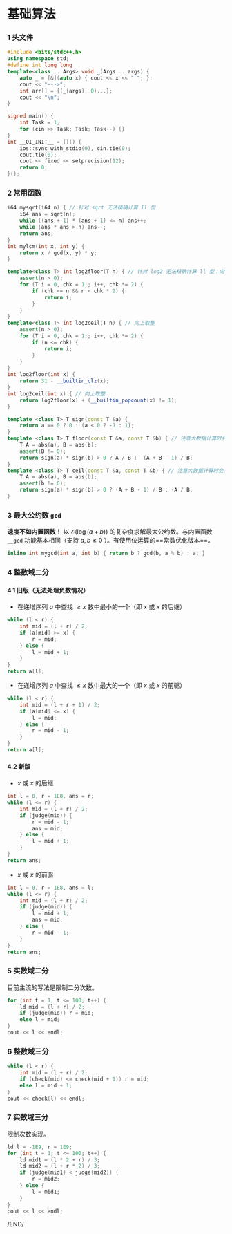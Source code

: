 # 基础算法

### 1 头文件

```c++
#include <bits/stdc++.h>
using namespace std;
#define int long long
template<class... Args> void _(Args... args) {
    auto _ = [&](auto x) { cout << x << " "; };
    cout << "--->";
    int arr[] = {(_(args), 0)...};
    cout << "\n";
}

signed main() {
    int Task = 1;
    for (cin >> Task; Task; Task--) {}
}
int __OI_INIT__ = []() {
    ios::sync_with_stdio(0), cin.tie(0);
    cout.tie(0);
    cout << fixed << setprecision(12);
    return 0;
}();
```

### 2 常用函数

```c++
i64 mysqrt(i64 n) { // 针对 sqrt 无法精确计算 ll 型
    i64 ans = sqrt(n);
    while ((ans + 1) * (ans + 1) <= n) ans++;
    while (ans * ans > n) ans--;
    return ans;
}
int mylcm(int x, int y) {
    return x / gcd(x, y) * y;
}
```

```c++
template<class T> int log2floor(T n) { // 针对 log2 无法精确计算 ll 型；向下取整
    assert(n > 0);
    for (T i = 0, chk = 1;; i++, chk *= 2) {
        if (chk <= n && n < chk * 2) {
            return i;
        }
    }
}
template<class T> int log2ceil(T n) { // 向上取整
    assert(n > 0);
    for (T i = 0, chk = 1;; i++, chk *= 2) {
        if (n <= chk) {
            return i;
        }
    }
}
int log2floor(int x) {
    return 31 - __builtin_clz(x);
}
int log2ceil(int x) { // 向上取整
    return log2floor(x) + (__builtin_popcount(x) != 1);
}
```

```c++
template <class T> T sign(const T &a) {
    return a == 0 ? 0 : (a < 0 ? -1 : 1);
}
template <class T> T floor(const T &a, const T &b) { // 注意大数据计算时会丢失精度
    T A = abs(a), B = abs(b);
    assert(B != 0);
    return sign(a) * sign(b) > 0 ? A / B : -(A + B - 1) / B;
}
template <class T> T ceil(const T &a, const T &b) { // 注意大数据计算时会丢失精度
    T A = abs(a), B = abs(b);
    assert(b != 0);
    return sign(a) * sign(b) > 0 ? (A + B - 1) / B : -A / B;
}
```

### 3 最大公约数 `gcd` 

**速度不如内置函数！** 以 $\mathcal O(\log(a+b))$ 的复杂度求解最大公约数。与内置函数 `__gcd` 功能基本相同（支持 $a,b \leq 0$ ）。有使用位运算的==常数优化版本==。

```c++
inline int mygcd(int a, int b) { return b ? gcd(b, a % b) : a; }
```

### 4 整数域二分

#### 4.1 旧版（无法处理负数情况）

- 在递增序列 $a$ 中查找 $\geq x$ 数中最小的一个（即 $x$ 或 $x$ 的后继）

```c++
while (l < r) {
    int mid = (l + r) / 2;
    if (a[mid] >= x) {
        r = mid;
    } else {
        l = mid + 1;
    }
}
return a[l];
```

- 在递增序列 $a$ 中查找 $\leq x$ 数中最大的一个（即 $x$ 或 $x$ 的前驱）

```c++
while (l < r) {
    int mid = (l + r + 1) / 2;
    if (a[mid] <= x) {
        l = mid;
    } else {
        r = mid - 1;
    }
}
return a[l];
```

#### 4.2 新版

- $x$ 或 $x$ 的后继

```c++
int l = 0, r = 1E8, ans = r;
while (l <= r) {
    int mid = (l + r) / 2;
    if (judge(mid)) {
        r = mid - 1;
        ans = mid;
    } else {
        l = mid + 1;
    }
}
return ans;
```

- $x$ 或 $x$ 的前驱

```c++
int l = 0, r = 1E8, ans = l;
while (l <= r) {
    int mid = (l + r) / 2;
    if (judge(mid)) {
        l = mid + 1;
        ans = mid;
    } else {
        r = mid - 1;
    }
}
return ans;
```

### 5 实数域二分

目前主流的写法是限制二分次数。

```c++
for (int t = 1; t <= 100; t++) {
    ld mid = (l + r) / 2;
    if (judge(mid)) r = mid;
    else l = mid;
}
cout << l << endl;
```

### 6 整数域三分

```c++
while (l < r) {
    int mid = (l + r) / 2;
    if (check(mid) <= check(mid + 1)) r = mid;
    else l = mid + 1;
}
cout << check(l) << endl;
```

### 7 实数域三分

限制次数实现。

```c++
ld l = -1E9, r = 1E9;
for (int t = 1; t <= 100; t++) {
    ld mid1 = (l * 2 + r) / 3;
    ld mid2 = (l + r * 2) / 3;
    if (judge(mid1) < judge(mid2)) {
        r = mid2;
    } else {
        l = mid1;
    }
}
cout << l << endl;
```

<div style="page-break-after:always">/END/</div>